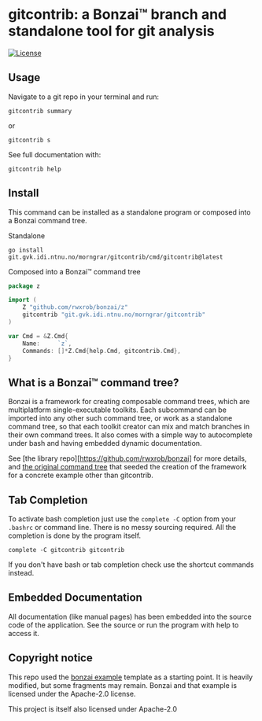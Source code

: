 # gitcontrib: a Bonzai™ branch and standalone tool for git analysis


[![License](https://img.shields.io/badge/license-Apache2-brightgreen.svg)](LICENSE)

## Usage

Navigate to a git repo in your terminal and run:

```
gitcontrib summary
```

or

```
gitcontrib s
```

See full documentation with:

```
gitcontrib help
```


## Install

This command can be installed as a standalone program or composed into a
Bonzai command tree.

Standalone

```
go install git.gvk.idi.ntnu.no/morngrar/gitcontrib/cmd/gitcontrib@latest
```

Composed into a Bonzai™ command tree

```go
package z

import (
	Z "github.com/rwxrob/bonzai/z"
	gitcontrib "git.gvk.idi.ntnu.no/morngrar/gitcontrib"
)

var Cmd = &Z.Cmd{
	Name:     `z`,
	Commands: []*Z.Cmd{help.Cmd, gitcontrib.Cmd},
}
```

## What is a Bonzai™ command tree?

Bonzai is a framework for creating composable command trees, which are
multiplatform single-executable toolkits. Each subcommand can be imported into
any other such command tree, or work as a standalone command tree, so that each
toolkit creator can mix and match branches in their own command trees. It also
comes with a simple way to autocomplete under bash and having embedded dynamic
documentation.

See [the library repo][https://github.com/rwxrob/bonzai] for more details, and
[the original command tree](https://github.com/rwxrob/z) that seeded the
creation of the framework for a concrete example other than gitcontrib.

## Tab Completion

To activate bash completion just use the `complete -C` option from your
`.bashrc` or command line. There is no messy sourcing required. All the
completion is done by the program itself.

```
complete -C gitcontrib gitcontrib
```

If you don't have bash or tab completion check use the shortcut
commands instead.

## Embedded Documentation

All documentation (like manual pages) has been embedded into the source
code of the application. See the source or run the program with help to
access it.

## Copyright notice

This repo used the [bonzai example](https://github.com/rwxrob/bonzai-example)
template as a starting point. It is heavily modified, but some fragments may
remain. Bonzai and that example is licensed under the Apache-2.0 license.

This project is itself also licensed under Apache-2.0

